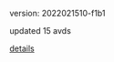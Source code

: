 version: 2022021510-f1b1

updated 15 avds

[details](https://github.com/0x74f917491bfa7ebfa379/ali_avd_db/blob/master/change_log/2022/02/15/10/f1b1.txt)